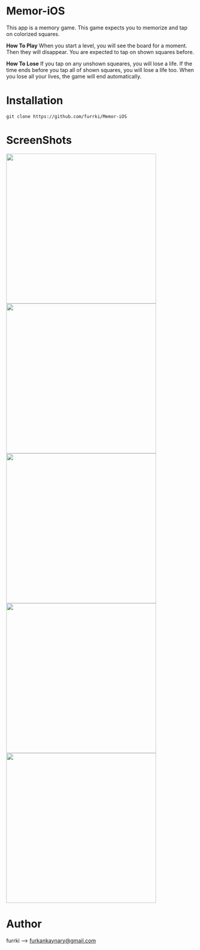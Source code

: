# Memor-iOS 
This app is a memory game. This game expects you to memorize and tap on colorized squares.
</br>

**How To Play**
When you start a level, you will see the board for a moment. Then they will disappear. You are expected to tap on shown squares before.
</br> 

**How To Lose**
If you tap on any unshown squeares, you will lose a life. If the time ends before you tap all of shown squares, you will lose a life too. When you lose all your lives, the game will end automatically.
</br>

# Installation
```
git clone https://github.com/furrki/Memor-iOS
``` 

# ScreenShots  
<img src="screenshots/ss0.jpeg?raw=true" width="400"> 
<img src="screenshots/ss1.jpeg?raw=true" width="400"> 
<img src="screenshots/ss2.jpeg?raw=true" width="400"> 
<img src="screenshots/ss3.jpeg?raw=true" width="400"> 
<img src="screenshots/ss4.jpeg?raw=true" width="400"> 

# Author
furrki --> furkankaynary@gmail.com
